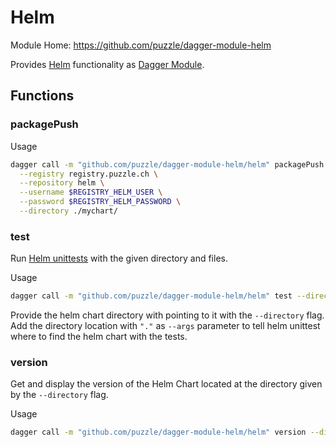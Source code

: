 # Helm

Module Home: https://github.com/puzzle/dagger-module-helm

Provides [Helm](https://helm.sh/) functionality as [Dagger Module](https://daggerverse.dev/).

## Functions

### packagePush

Usage

```bash
dagger call -m "github.com/puzzle/dagger-module-helm/helm" packagePush \
  --registry registry.puzzle.ch \
  --repository helm \
  --username $REGISTRY_HELM_USER \
  --password $REGISTRY_HELM_PASSWORD \
  --directory ./mychart/
```

### test

Run [Helm unittests](https://github.com/helm-unittest/helm-unittest) with the given directory and files.

Usage

```bash
dagger call -m "github.com/puzzle/dagger-module-helm/helm" test --directory ./mychart/ --args "."
```

Provide the helm chart directory with pointing to it with the `--directory` flag. Add the directory location with `"."` as `--args` parameter to tell helm unittest where to find the helm chart with the tests.

### version

Get and display the version of the Helm Chart located at the directory given by the `--directory` flag.

Usage

```bash
dagger call -m "github.com/puzzle/dagger-module-helm/helm" version --directory ./mychart/
```
